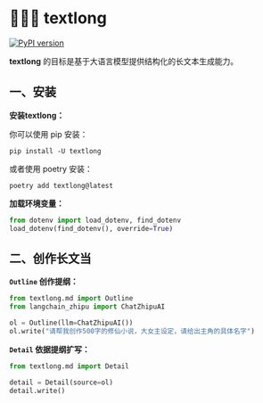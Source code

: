 # 🦜🦜🦜 textlong
[![PyPI version](https://img.shields.io/pypi/v/textlong.svg)](https://pypi.org/project/textlong/)

**textlong** 的目标是基于大语言模型提供结构化的长文本生成能力。

## 一、安装

**安装textlong：**

你可以使用 pip 安装：
```
pip install -U textlong
```

或者使用 poetry 安装：
```
poetry add textlong@latest
```

**加载环境变量：**

```python
from dotenv import load_dotenv, find_dotenv
load_dotenv(find_dotenv(), override=True)
```

## 二、创作长文当

**`Outline` 创作提纲：**

```python
from textlong.md import Outline
from langchain_zhipu import ChatZhipuAI

ol = Outline(llm=ChatZhipuAI())
ol.write("请帮我创作500字的修仙小说，大女主设定，请给出主角的具体名字")
```

**`Detail` 依据提纲扩写：**

```python
from textlong.md import Detail

detail = Detail(source=ol)
detail.write()
```
